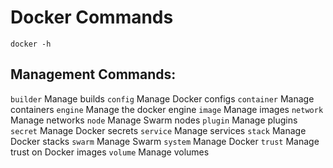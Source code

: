 # Docker Commands
```
docker -h
```
## Management Commands:

```builder``` Manage builds
```config``` Manage Docker configs
```container``` Manage containers
```engine``` Manage the docker engine
```image``` Manage images
```network``` Manage networks
```node``` Manage Swarm nodes
```plugin``` Manage plugins
```secret``` Manage Docker secrets
```service``` Manage services
```stack``` Manage Docker stacks
```swarm``` Manage Swarm
```system``` Manage Docker
```trust``` Manage trust on Docker images
```volume``` Manage volumes

